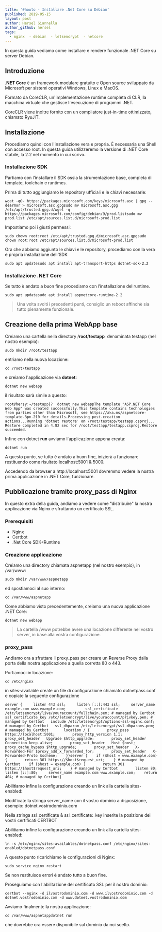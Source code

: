```yaml
---
title: '#howto - Installare .Net Core su Debian'
published: 2019-05-15
layout: post
author: Hersel Giannella
author_github: hersel
tags:
  - nginx  - debian  - letsencrypt  - netcore
---
```

<p>In questa guida vediamo come installare e rendere funzionale .NET Core su server Debian.</p><h2>Introduzione</h2><p>.<strong>NET Core</strong> è un framework modulare gratuito e Open source sviluppato da Microsoft per sistemi operativi Windows, Linux e MacOS.</p><p>Formato da CoreCLR, un'implementazione runtime completa di CLR, la macchina virtuale che gestisce l'esecuzione di programmi .NET.</p><p>CoreCLR viene inoltre fornito con un compilatore just-in-time ottimizzato, chiamato RyuJIT.</p><h2>Installazione</h2><p>Procediamo quindi con l'installazione vera e propria. È necessaria una Shell con accesso root. In questa guida utilizzeremo la versione di .NET Core stabile, la 2.2 nel momento in cui scrivo.</p><h3>Installazione<strong> </strong>SDK</h3><p>Partiamo con l'installare il SDK ossia la strumentazione base, completa di template, toolchain e runtimes.</p><p>Prima di tutto aggiungiamo le repository ufficiali e le chiavi necessarie:</p><pre><code>wget -qO- https://packages.microsoft.com/keys/microsoft.asc | gpg --dearmor &gt; microsoft.asc.gpgsudo mv microsoft.asc.gpg /etc/apt/trusted.gpg.d/wget -q https://packages.microsoft.com/config/debian/9/prod.listsudo mv prod.list /etc/apt/sources.list.d/microsoft-prod.list</code></pre><p>Impostiamo poi i giusti permessi:</p><pre><code>sudo chown root:root /etc/apt/trusted.gpg.d/microsoft.asc.gpgsudo chown root:root /etc/apt/sources.list.d/microsoft-prod.list</code></pre><p>Ora che abbiamo aggiunto le chiavi e le repository, procediamo con la vera e propria installazione dell'SDK</p><pre><code>sudo apt updatesudo apt install apt-transport-https dotnet-sdk-2.2</code></pre><h3>Installazione .NET Core</h3><p>Se tutto è andato a buon fine procediamo con l'installazione del runtime.</p><pre><code>sudo apt updatesudo apt install aspnetcore-runtime-2.2</code></pre><blockquote><p>Una volta svolti i precedenti punti, consiglio un reboot affinchè sia tutto pienamente funzionale.</p></blockquote><h2>Creazione della prima WebApp base</h2><p>Creiamo una cartella nella directory /<strong>root</strong>/<strong>testapp</strong>&nbsp; denominata testapp (nel nostro esempio):</p><pre><code>sudo mkdir /root/testapp</code></pre><p>entriamo nella nuova locazione:</p><pre><code>cd /root/testapp</code></pre><p>e creiamo l'applicazione via&nbsp;<strong>dotnet</strong>:</p><pre><code>dotnet new webapp</code></pre><p>il risultato sarà simile a questo:</p><pre><code>root@hersy:~/testapp|?  dotnet new webappThe template "ASP.NET Core Web App" was created successfully.This template contains technologies from parties other than Microsoft, see https://aka.ms/aspnetcore-template-3pn-210 for details.Processing post-creation actions...Running 'dotnet restore' on /root/testapp/testapp.csproj...  Restore completed in 4.82 sec for /root/testapp/testapp.csproj.Restore succeeded.</code></pre><p>Infine con dotnet <strong>run</strong> avviamo l'applicazione appena creata:</p><pre><code>dotnet run</code></pre><p>A questo punto, se tutto è andato a buon fine, inizierà a funzionare restituendo come risultato localhost:5001 &amp; 5000.</p><p>Accedendo da browser a http://localhost:5001 dovremmo vedere la nostra prima applicazione in .NET Core, funzionare.</p><h2>Pubblicazione tramite proxy_pass di Nginx</h2><p>In questo extra della guida, andiamo a vedere come "distribuire" la nostra applicazione via Nginx e sfruttando un certificato SSL.</p><h3>Prerequisiti</h3><ul>	<li>Nginx</li>	<li>Certbot</li>	<li>.Net Core SDK+Runtime</li></ul><h3>Creazione applicazione</h3><p>Creiamo una directory chiamata aspnetapp (nel nostro esempio), in /var/www:</p><pre><code>sudo mkdir /var/www/aspnetapp</code></pre><p>ed spostiamoci al suo interno:</p><pre><code>cd /var/www/aspnetapp</code></pre><p>Come abbiamo visto precedentemente, creiamo una nuova applicazione .NET Core:</p><pre><code>dotnet new webapp</code></pre><blockquote><p>La cartella /www potrebbe avere una locazione differente nel vostro server, in base alla vostra configurazione.</p></blockquote><h3>proxy_pass</h3><p>Andiamo ora a sfruttare il proxy_pass per creare un Reverse Proxy dalla porta della nostra applicazione a quella corretta 80 o 443.</p><p>Portiamoci in locazione:</p><pre><code>cd /etc/nginx</code></pre><p>in sites-available create un file di configurazione chiamato dotnetpass.conf e copiate la seguente configurazione</p><pre><code>server {     listen 443 ssl;     listen [::]:443 ssl;     server_name   example.com www.example.com;         ssl_certificate /etc/letsencrypt/live/youraccount/fullchain.pem; # managed by Certbot   ssl_certificate_key /etc/letsencrypt/live/youraccount/privkey.pem; # managed by Certbot   include /etc/letsencrypt/options-ssl-nginx.conf; # managed by Certbot   ssl_dhparam /etc/letsencrypt/ssl-dhparams.pem; # managed by Certbot       location / {        proxy_pass         https://localhost:5001;        proxy_http_version 1.1;        proxy_set_header   Upgrade $http_upgrade;        proxy_set_header   Connection keep-alive;        proxy_set_header   Host $host;        proxy_cache_bypass $http_upgrade;        proxy_set_header   X-Forwarded-For $proxy_add_x_forwarded_for;        proxy_set_header   X-Forwarded-Proto $scheme;    }}server {    if ($host = www.example.com) {        return 301 https://$host$request_uri;    } # managed by Certbot    if ($host = example.com) {        return 301 https://$host$request_uri;    } # managed by Certbot        listen 80;     listen [::]:80;     server_name example.com www.example.com;    return 404; # managed by Certbot}</code></pre><p>Abilitiamo infine la configurazione creando un link alla cartella sites-enabled:</p><p>Modificate la stringa server_name con il vostro dominio a disposizione, esempio: dotnet.vostrodominio.com</p><p>Nella stringa ssl_certificate &amp; ssl_certificate:_key inserite la posizione dei vostri certificati CERTBOT</p><p>Abilitiamo infine la configurazione creando un link alla cartella sites-enabled:</p><pre><code>ln -s /etc/nginx/sites-availables/dotnetpass.conf /etc/nginx/sites-enabled/dotnetpass.conf</code></pre><p>A questo punto ricarichiamo le configurazioni di Nginx:</p><pre><code>sudo service nginx restart</code></pre><p>Se non restituisce errori è andato tutto a buon fine.</p><p>Proseguiamo con l'abilitazione del certificato SSL per il nostro dominio:</p><pre><code>certbot --nginx -d ilvostrodominio.com -d www.ilvostrodominio.com -d dotnet.vostrodominio.com -d www.dotnet.vostrodominio.com</code></pre><p>Avviamo finalmente la nostra applicazione:</p><pre><code>cd /var/www/aspnetappdotnet run</code></pre><p>che dovrebbe ora essere disponibile sul dominio da noi scelto.</p>